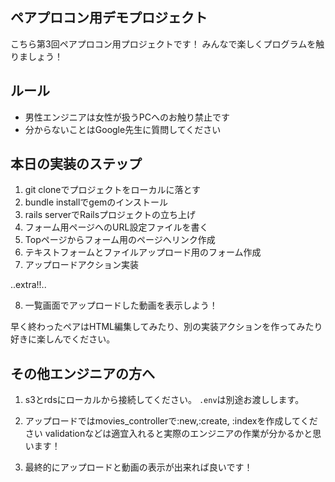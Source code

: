 ## ペアプロコン用デモプロジェクト

こちら第3回ペアプロコン用プロジェクトです！
みんなで楽しくプログラムを触りましょう！

## ルール
* 男性エンジニアは女性が扱うPCへのお触り禁止です
* 分からないことはGoogle先生に質問してください

## 本日の実装のステップ
1. git cloneでプロジェクトをローカルに落とす
2. bundle installでgemのインストール
3. rails serverでRailsプロジェクトの立ち上げ
4. フォーム用ページへのURL設定ファイルを書く
5. Topページからフォーム用のページへリンク作成
6. テキストフォームとファイルアップロード用のフォーム作成
7. アップロードアクション実装

..extra!!..

8. 一覧画面でアップロードした動画を表示しよう！

早く終わったペアはHTML編集してみたり、別の実装アクションを作ってみたり
好きに楽しんでください。

## その他エンジニアの方へ
1. s3とrdsにローカルから接続してください。
`.env`は別途お渡しします。

2. アップロードではmovies_controllerで:new,:create, :indexを作成してください
   validationなどは適宜入れると実際のエンジニアの作業が分かるかと思います！

3. 最終的にアップロードと動画の表示が出来れば良いです！
